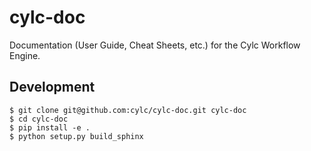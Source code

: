# cylc-doc

Documentation (User Guide, Cheat Sheets, etc.) for the Cylc Workflow Engine.

## Development

```console
$ git clone git@github.com:cylc/cylc-doc.git cylc-doc
$ cd cylc-doc
$ pip install -e .
$ python setup.py build_sphinx
```
